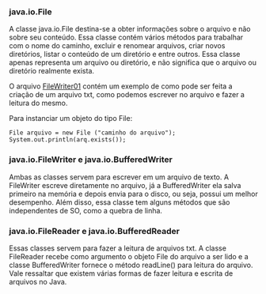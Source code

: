 
### java.io.File
 A classe java.io.File destina-se a obter informações sobre o arquivo e não sobre seu conteúdo. Essa classe contém vários métodos para trabalhar com o nome do caminho, excluir 
 e renomear arquivos, criar novos diretórios, listar o conteúdo de um diretório e entre outros. Essa classe apenas representa um arquivo ou diretório, e não significa que o 
 arquivo ou diretório realmente exista.
 
 O arquivo [FileWriter01](FileWriter01.java) contém um exemplo de como pode ser feita a criação de um arquivo txt, como podemos escrever no arquivo e fazer a leitura do mesmo.
 
 Para instanciar um objeto do tipo File:
 
 ```
File arquivo = new File ("caminho do arquivo");
System.out.println(arq.exists());
```
 
### java.io.FileWriter e java.io.BufferedWriter
  Ambas as classes servem para escrever em um arquivo de texto. A FileWriter escreve diretamente no arquivo, já a BufferedWriter ela salva primeiro na memória e depois envia para
  o disco, ou seja, possui um melhor desempenho. Além disso, essa classe tem alguns métodos que são independentes de SO, como a quebra de linha.

### java.io.FileReader e java.io.BufferedReader
  Essas classes servem para fazer a leitura de arquivos txt. A classe FileReader recebe como argumento o objeto File do arquivo a ser lido e a classe BufferedWriter fornece o 
  método readLine() para leitura do arquivo. Vale ressaltar que existem várias formas de fazer leitura e escrita de arquivos no Java.
